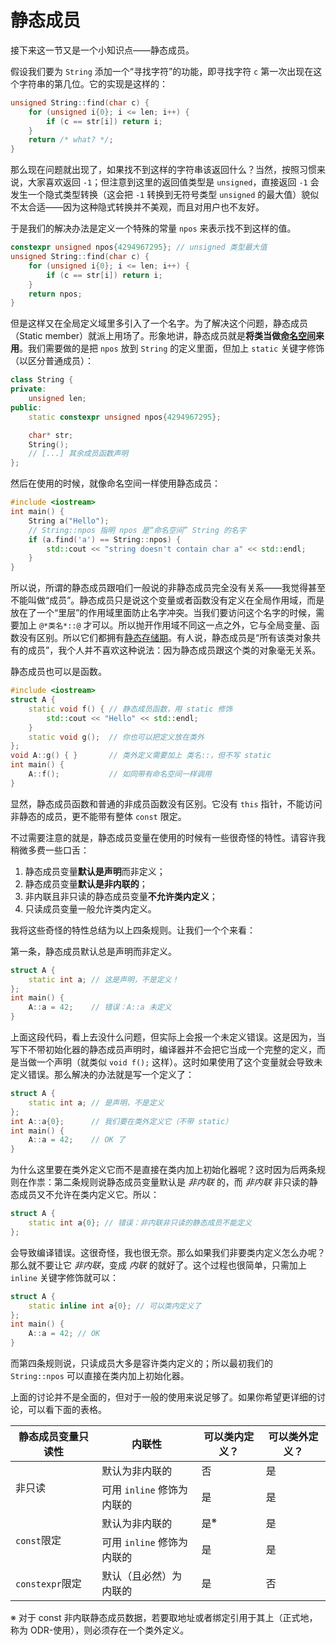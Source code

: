 # 静态成员

接下来这一节又是一个小知识点——静态成员。

假设我们要为 `String` 添加一个“寻找字符”的功能，即寻找字符 `c` 第一次出现在这个字符串的第几位。它的实现是这样的：
```cpp
unsigned String::find(char c) {
    for (unsigned i{0}; i <= len; i++) {
        if (c == str[i]) return i;
    }
    return /* what? */;
}
```
那么现在问题就出现了，如果找不到这样的字符串该返回什么？当然，按照习惯来说，大家喜欢返回 `-1`；但注意到这里的返回值类型是 `unsigned`，直接返回 `-1` 会发生一个隐式类型转换（这会把 `-1` 转换到无符号类型 `unsigned` 的最大值）貌似不太合适——因为这种隐式转换并不美观，而且对用户也不友好。

于是我们的解决办法是定义一个特殊的常量 `npos` 来表示找不到这样的值。

```cpp
constexpr unsigned npos{4294967295}; // unsigned 类型最大值
unsigned String::find(char c) {
    for (unsigned i{0}; i <= len; i++) {
        if (c == str[i]) return i;
    }
    return npos;
}
```

但是这样又在全局定义域里多引入了一个名字。为了解决这个问题，静态成员（Static member）就派上用场了。形象地讲，静态成员就是**将类当做[命名空间](/ch03/review_cpp.md#命名空间)来用**。我们需要做的是把 `npos` 放到 `String` 的定义里面，但加上 `static` 关键字修饰（以区分普通成员）：
```cpp
class String {
private:
    unsigned len;
public:
    static constexpr unsigned npos{4294967295};

    char* str;
    String();
    // [...] 其余成员函数声明
};
```
然后在使用的时候，就像命名空间一样使用静态成员：
```cpp
#include <iostream>
int main() {
    String a("Hello");
    // String::npos 指明 npos 是“命名空间” String 的名字
    if (a.find('a') == String::npos) {
        std::cout << "string doesn't contain char a" << std::endl;
    }
}
```
所以说，所谓的静态成员跟咱们一般说的非静态成员完全没有关系——我觉得甚至不能叫做“成员”。静态成员只是说这个变量或者函数没有定义在全局作用域，而是放在了一个“里层”的作用域里面防止名字冲突。当我们要访问这个名字的时候，需要加上 `@*类名*::@` 才可以。所以抛开作用域不同这一点之外，它与全局变量、函数没有区别。所以它们都拥有[静态存储期](/ch04/list/storage_duration.md#静态存储期)。有人说，静态成员是“所有该类对象共有的成员”，我个人并不喜欢这种说法：因为静态成员跟这个类的对象毫无关系。

静态成员也可以是函数。
```CPP
#include <iostream>
struct A {
    static void f() { // 静态成员函数，用 static 修饰
        std::cout << "Hello" << std::endl;
    }
    static void g();  // 你也可以把定义放在类外
};
void A::g() { }       // 类外定义需要加上 类名::，但不写 static
int main() {
    A::f();           // 如同带有命名空间一样调用
}
```

显然，静态成员函数和普通的非成员函数没有区别。它没有 `this` 指针，不能访问非静态的成员，更不能带有整体 `const` 限定。

不过需要注意的就是，静态成员变量在使用的时候有一些很奇怪的特性。请容许我稍微多费一些口舌：
1. 静态成员变量**默认是声明**而非定义；
2. 静态成员变量**默认是非内联的**；
3. 非内联且非只读的静态成员变量**不允许类内定义**；
4. 只读成员变量一般允许类内定义。

我将这些奇怪的特性总结为以上四条规则。让我们一个个来看：

第一条，静态成员默认总是声明而非定义。
```CPP
struct A {
    static int a; // 这是声明，不是定义！
};
int main() { 
    A::a = 42;    // 错误：A::a 未定义
}
```
上面这段代码，看上去没什么问题，但实际上会报一个未定义错误。这是因为，当写下不带初始化器的静态成员声明时，编译器并不会把它当成一个完整的定义，而是当做一个声明（就类似 `void f();` 这样）。这时如果使用了这个变量就会导致未定义错误。那么解决的办法就是写一个定义了：
```CPP
struct A {
    static int a; // 是声明，不是定义
};
int A::a{0};      // 我们要在类外定义它（不带 static）
int main() { 
    A::a = 42;    // OK 了
}
```

为什么这里要在类外定义它而不是直接在类内加上初始化器呢？这时因为后两条规则在作祟：第二条规则说静态成员变量默认是 *非内联* 的，而 *非内联* 非只读的静态成员又不允许在类内定义它。所以：
```cpp
struct A {
    static int a{0}; // 错误：非内联非只读的静态成员不能定义
};
```
会导致编译错误。这很奇怪，我也很无奈。那么如果我们非要类内定义怎么办呢？那么就不要让它 *非内联*，变成 *内联* 的就好了。这个过程也很简单，只需加上 `inline` 关键字修饰就可以：
```CPP
struct A {
    static inline int a{0}; // 可以类内定义了
};
int main() { 
    A::a = 42; // OK
}
```

而第四条规则说，只读成员大多是容许类内定义的；所以最初我们的 `String::npos` 可以直接在类内加上初始化器。

上面的讨论并不是全面的，但对于一般的使用来说足够了。如果你希望更详细的讨论，可以看下面的表格。

<div class="table-wrapper">
<table>
<thead>
    <tr>
        <th>静态成员变量只读性</th>
        <th>内联性</th>
        <th>可以类内定义？</th>
        <th>可以类外定义？</th>
    </tr>
</thead>
<tbody>
    <tr>
        <td rowspan="2">非只读</td>
        <td>默认为非内联的</td>
        <td>否</td><td>是</td>
    </tr>
    <tr>
        <td>可用 <code>inline</code> 修饰为内联的</td>
        <td>是</td><td>是</td>
    </tr>
    <tr>
        <td rowspan="2"><code>const</code>限定</td>
        <td>默认为非内联的</td>
        <td>是<sup>※</sup></td><td>是</td>
    </tr>
    <tr>
        <td>可用 <code>inline</code> 修饰为内联的</td>
        <td>是</td><td>是</td>
    </tr>
    <tr>
        <td><code>constexpr</code>限定</td>
        <td>默认（且必然）为内联的</td>
        <td>是</td><td>否</td>
    </tr>
</tbody>
</table>
</div>
<p class="small">※ 对于 const 非内联静态成员数据，若要取地址或者绑定引用于其上（正式地，称为 ODR-使用），则必须存在一个类外定义。</p>